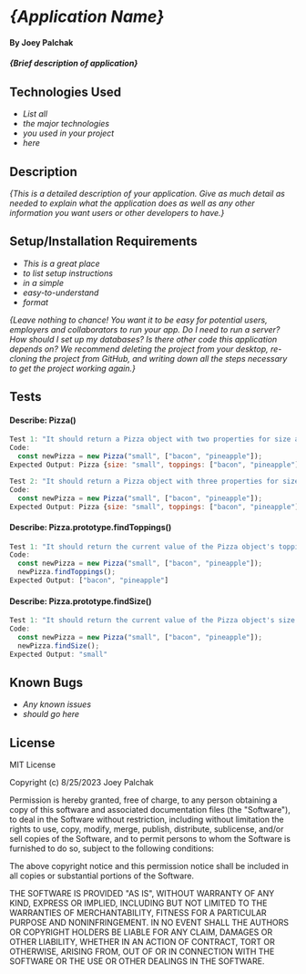 # _{Application Name}_

#### By Joey Palchak

#### _{Brief description of application}_

## Technologies Used

* _List all_
* _the major technologies_
* _you used in your project_
* _here_

## Description

_{This is a detailed description of your application. Give as much detail as needed to explain what the application does as well as any other information you want users or other developers to have.}_

## Setup/Installation Requirements

* _This is a great place_
* _to list setup instructions_
* _in a simple_
* _easy-to-understand_
* _format_

_{Leave nothing to chance! You want it to be easy for potential users, employers and collaborators to run your app. Do I need to run a server? How should I set up my databases? Is there other code this application depends on? We recommend deleting the project from your desktop, re-cloning the project from GitHub, and writing down all the steps necessary to get the project working again.}_

## Tests

#### **Describe:** Pizza()

```javascript
Test 1: "It should return a Pizza object with two properties for size and toppings."
Code:
  const newPizza = new Pizza("small", ["bacon", "pineapple"]);
Expected Output: Pizza {size: "small", toppings: ["bacon", "pineapple"]}

Test 2: "It should return a Pizza object with three properties for size, toppings, and cost, while only taking arguments for size and toppings."
Code:
  const newPizza = new Pizza("small", ["bacon", "pineapple"]);
Expected Output: Pizza {size: "small", toppings: ["bacon", "pineapple"], cost: null}
```

#### **Describe:** Pizza.prototype.findToppings()

```javascript
Test 1: "It should return the current value of the Pizza object's topping property, which is an array of strings."
Code:
  const newPizza = new Pizza("small", ["bacon", "pineapple"]);
  newPizza.findToppings();
Expected Output: ["bacon", "pineapple"]

```

#### **Describe:** Pizza.prototype.findSize()

```javascript
Test 1: "It should return the current value of the Pizza object's size property."
Code:
  const newPizza = new Pizza("small", ["bacon", "pineapple"]);
  newPizza.findSize();
Expected Output: "small"

```




## Known Bugs

* _Any known issues_
* _should go here_

## License

MIT License

Copyright (c) 8/25/2023 Joey Palchak

Permission is hereby granted, free of charge, to any person obtaining a copy of this software and associated documentation files (the "Software"), to deal in the Software without restriction, including without limitation the rights to use, copy, modify, merge, publish, distribute, sublicense, and/or sell copies of the Software, and to permit persons to whom the Software is furnished to do so, subject to the following conditions:  

The above copyright notice and this permission notice shall be included in all copies or substantial portions of the Software.  

THE SOFTWARE IS PROVIDED "AS IS", WITHOUT WARRANTY OF ANY KIND, EXPRESS OR IMPLIED, INCLUDING BUT NOT LIMITED TO THE WARRANTIES OF MERCHANTABILITY, FITNESS FOR A PARTICULAR PURPOSE AND NONINFRINGEMENT. IN NO EVENT SHALL THE AUTHORS OR COPYRIGHT HOLDERS BE LIABLE FOR ANY CLAIM, DAMAGES OR OTHER LIABILITY, WHETHER IN AN ACTION OF CONTRACT, TORT OR OTHERWISE, ARISING FROM, OUT OF OR IN CONNECTION WITH THE SOFTWARE OR THE USE OR OTHER DEALINGS IN THE SOFTWARE.